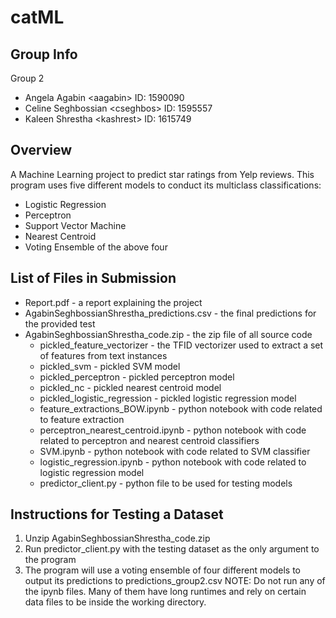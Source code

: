 # catML
## Group Info
Group 2
- Angela Agabin \<aagabin\> ID: 1590090
- Celine Seghbossian \<cseghbos\> ID: 1595557
- Kaleen Shrestha \<kashrest\> ID: 1615749
  
## Overview
A Machine Learning project to predict star ratings from Yelp reviews. This program uses five different models to conduct its multiclass classifications:
* Logistic Regression
* Perceptron
* Support Vector Machine
* Nearest Centroid 
* Voting Ensemble of the above four

## List of Files in Submission
- Report.pdf - a report explaining the project
- AgabinSeghbossianShrestha_predictions.csv - the final predictions for the provided test 
- AgabinSeghbossianShrestha_code.zip - the zip file of all source code
  - pickled_feature_vectorizer - the TFID vectorizer used to extract a set of features from text instances
  - pickled_svm - pickled SVM model
  - pickled_perceptron - pickled perceptron model
  - pickled_nc - pickled nearest centroid model
  - pickled_logistic_regression - pickled logistic regression model
  - feature_extractions_BOW.ipynb - python notebook with code related to feature extraction
  - perceptron_nearest_centroid.ipynb - python notebook with code related to perceptron and nearest centroid classifiers
  - SVM.ipynb - python notebook with code related to SVM classifier
  - logistic_regression.ipynb - python notebook with code related to logistic regression model
  - predictor_client.py - python file to be used for testing models
  
## Instructions for Testing a Dataset
1. Unzip AgabinSeghbossianShrestha_code.zip 
2. Run predictor_client.py with the testing dataset as the only argument to the program
3. The program will use a voting ensemble of four different models to output its predictions to predictions_group2.csv
NOTE: Do not run any of the ipynb files. Many of them have long runtimes and rely on certain data files to be inside the working directory.
